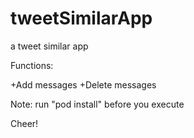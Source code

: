# tweetSimilarApp
a tweet similar app

Functions:

+Add messages
+Delete messages

Note: run "pod install" before you execute

Cheer!
